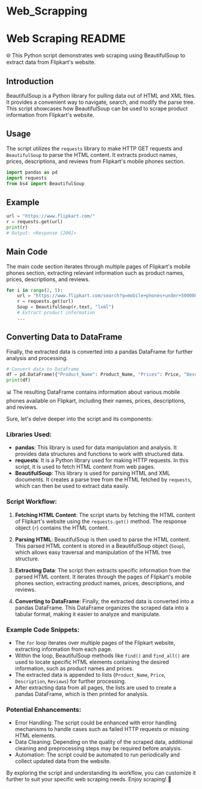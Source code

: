  # Web_Scrapping

# Web Scraping README 
 
🌐 This Python script demonstrates web scraping using BeautifulSoup to extract data from Flipkart's website.

## Introduction
BeautifulSoup is a Python library for pulling data out of HTML and XML files. It provides a convenient way to navigate, search, and modify the parse tree. This script showcases how BeautifulSoup can be used to scrape product information from Flipkart's website.

## Usage
The script utilizes the `requests` library to make HTTP GET requests and `BeautifulSoup` to parse the HTML content. It extracts product names, prices, descriptions, and reviews from Flipkart's mobile phones section.

```python
import pandas as pd
import requests
from bs4 import BeautifulSoup
```

## Example
```python
url = "https://www.flipkart.com/"
r = requests.get(url)
print(r)
# Output: <Response [200]>
```

## Main Code
The main code section iterates through multiple pages of Flipkart's mobile phones section, extracting relevant information such as product names, prices, descriptions, and reviews.

```python
for i in range(2, 5):
    url = "https://www.flipkart.com/search?q=mobile+phones+under+50000&page=" + str(i)
    r = requests.get(url)
    Soup = BeautifulSoup(r.text, "lxml")
    # Extract product information
    ...
```

## Converting Data to DataFrame
Finally, the extracted data is converted into a pandas DataFrame for further analysis and processing.

```python
# Convert data to DataFrame
df = pd.DataFrame({"Product_Name": Product_Name, "Prices": Price, "Description": Description, "Reviews": Reviews})
print(df)
```

📊 The resulting DataFrame contains information about various mobile phones available on Flipkart, including their names, prices, descriptions, and reviews.

Sure, let's delve deeper into the script and its components:

### Libraries Used:
- **pandas**: This library is used for data manipulation and analysis. It provides data structures and functions to work with structured data.
- **requests**: It is a Python library used for making HTTP requests. In this script, it is used to fetch HTML content from web pages.
- **BeautifulSoup**: This library is used for parsing HTML and XML documents. It creates a parse tree from the HTML fetched by `requests`, which can then be used to extract data easily.

### Script Workflow:
1. **Fetching HTML Content**: The script starts by fetching the HTML content of Flipkart's website using the `requests.get()` method. The response object (`r`) contains the HTML content.

2. **Parsing HTML**: BeautifulSoup is then used to parse the HTML content. This parsed HTML content is stored in a BeautifulSoup object (`Soup`), which allows easy traversal and manipulation of the HTML tree structure.

3. **Extracting Data**: The script then extracts specific information from the parsed HTML content. It iterates through the pages of Flipkart's mobile phones section, extracting product names, prices, descriptions, and reviews.

4. **Converting to DataFrame**: Finally, the extracted data is converted into a pandas DataFrame. This DataFrame organizes the scraped data into a tabular format, making it easier to analyze and manipulate.

### Example Code Snippets:
- The `for` loop iterates over multiple pages of the Flipkart website, extracting information from each page.
- Within the loop, BeautifulSoup methods like `find()` and `find_all()` are used to locate specific HTML elements containing the desired information, such as product names and prices.
- The extracted data is appended to lists (`Product_Name`, `Price`, `Description`, `Reviews`) for further processing.
- After extracting data from all pages, the lists are used to create a pandas DataFrame, which is then printed for analysis.

### Potential Enhancements:
- Error Handling: The script could be enhanced with error handling mechanisms to handle cases such as failed HTTP requests or missing HTML elements.
- Data Cleaning: Depending on the quality of the scraped data, additional cleaning and preprocessing steps may be required before analysis.
- Automation: The script could be automated to run periodically and collect updated data from the website.

By exploring the script and understanding its workflow, you can customize it further to suit your specific web scraping needs.
Enjoy scraping! 🚀
